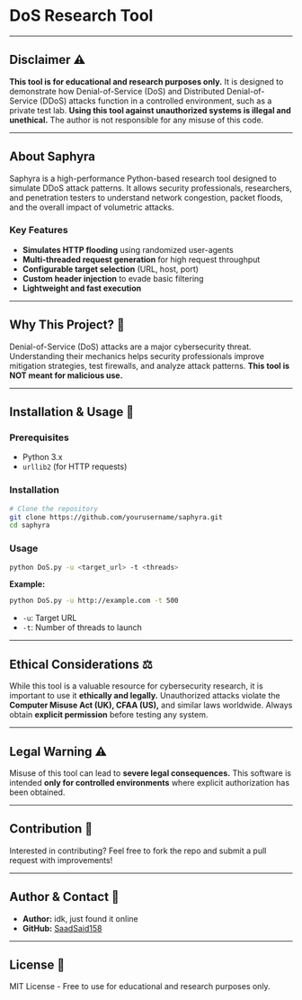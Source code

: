 # DoS Research Tool
---
## Disclaimer ⚠️
**This tool is for educational and research purposes only.** It is designed to demonstrate how Denial-of-Service (DoS) and Distributed Denial-of-Service (DDoS) attacks function in a controlled environment, such as a private test lab. **Using this tool against unauthorized systems is illegal and unethical.** The author is not responsible for any misuse of this code.

---

## About Saphyra
Saphyra is a high-performance Python-based research tool designed to simulate DDoS attack patterns. It allows security professionals, researchers, and penetration testers to understand network congestion, packet floods, and the overall impact of volumetric attacks.

### Key Features
- **Simulates HTTP flooding** using randomized user-agents
- **Multi-threaded request generation** for high request throughput
- **Configurable target selection** (URL, host, port)
- **Custom header injection** to evade basic filtering
- **Lightweight and fast execution**

---

## Why This Project? 🧐
Denial-of-Service (DoS) attacks are a major cybersecurity threat. Understanding their mechanics helps security professionals improve mitigation strategies, test firewalls, and analyze attack patterns. **This tool is NOT meant for malicious use.**

---

## Installation & Usage 🚀
### Prerequisites
- Python 3.x
- `urllib2` (for HTTP requests)

### Installation
```bash
# Clone the repository
git clone https://github.com/yourusername/saphyra.git
cd saphyra
```

### Usage
```bash
python DoS.py -u <target_url> -t <threads>
```
**Example:**
```bash
python DoS.py -u http://example.com -t 500
```
- `-u`: Target URL
- `-t`: Number of threads to launch

---

## Ethical Considerations ⚖️
While this tool is a valuable resource for cybersecurity research, it is important to use it **ethically and legally.** Unauthorized attacks violate the **Computer Misuse Act (UK), CFAA (US),** and similar laws worldwide. Always obtain **explicit permission** before testing any system.

---

## Legal Warning ⚠️
Misuse of this tool can lead to **severe legal consequences.** This software is intended **only for controlled environments** where explicit authorization has been obtained.

---

## Contribution 🤝
Interested in contributing? Feel free to fork the repo and submit a pull request with improvements!

---

## Author & Contact 📩
- **Author:** idk, just found it online 
- **GitHub:** [SaadSaid158](https://github.com/SaadSaid158)

---

## License 📝
MIT License - Free to use for educational and research purposes only.

